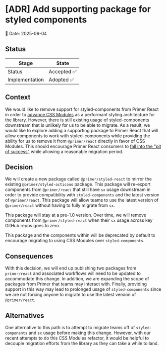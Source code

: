 # [ADR] Add supporting package for styled components

📆 Date: 2025-09-04

## Status

| Stage          | State                                                                                                 |
| -------------- | ----------------------------------------------------------------------------------------------------- |
| Status         | Accepted ✅ <!-- Proposed ❓ OR Accepted ✅ OR Superseded by [LINK](https://) ⚠️ OR Deprecated ⛔ --> |
| Implementation | Adopted ✅ <!-- Not planned ⛔ OR Adoption awaiting in [LINK](https://) ⏸️ OR Adopted ✅ -->          |

## Context

<!-- Provide background information and the reasons for this decision. What are the business, technical, or other drivers that motivated this decision? -->

We would like to remove support for styled-components from Primer React in order to [advance CSS Modules](https://github.com/primer/react/blob/main/contributor-docs/adrs/adr-016-css.md#decisions) as a performant styling architecture for the library.
However, there is still existing usage of styled-components downstream that is
unlikely for us to be able to migrate. As a result, we would like to explore
adding a supporting package to Primer React that will allow components to work
with styled-components while providing the ability for us to remove it from
`@primer/react` directly in favor of CSS Modules. This should encourage Primer React consumers to [fall into the "pit of success"](https://blog.codinghorror.com/falling-into-the-pit-of-success/) while allowing a reasonable migration period.

## Decision

<!-- Clearly state the architectural decision that has been made. This includes details about the chosen solution. -->

We will create a new package called `@primer/styled-react` to mirror the
existing `@primer/styled-octicons` package. This package will re-export
components from `@primer/react` that still have `sx` usage downstream in order
to provide compatibility with `styled-components` and the latest version of
`@primer/react`. This package will allow teams to use the latest version of
`@primer/react` without having to fully migrate from `sx`.

This package will stay at a pre-1.0 version. Over time, we will remove
components from `@primer/styled-react` when their `sx` usage across key GitHub repos goes to zero.

This package and the components within will be deprecated by default to
encourage migrating to using CSS Modules over `styled-components`.

## Consequences

<!-- What are the consequences of this decision? Include both positive and negative outcomes. What trade-offs come with this decision? -->

With this decision, we will end up publishing two packages from `primer/react`
and associated workflows will need to be updated to accommodate this change. In
addition, we are expanding the scope of packages from Primer that teams may
interact with. Finally, providing support in this way may lead to prolonged
usage of `styled-components` since we are not forcing anyone to migrate to use
the latest version of `@primer/react`.

## Alternatives

<!-- Describe other options that were considered and why they were not chosen. This helps provide context and justification for the decision. -->

One alternative to this path is to attempt to migrate teams off of
`styled-components` and `sx` usage before making this change. However, with our
recent attempts to do this CSS Modules refactor, it would be helpful to decouple
migration efforts from the library as they can take a while to land.
